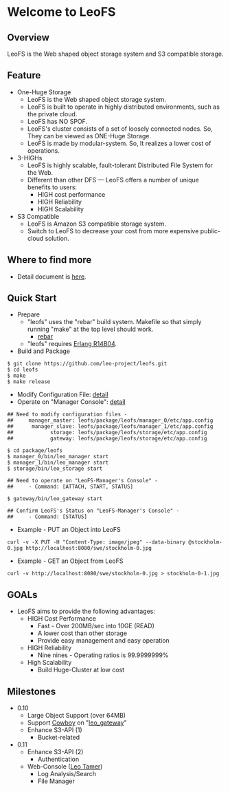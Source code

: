 Welcome to LeoFS
=================

Overview
--------

LeoFS is the Web shaped object storage system and S3 compatible storage.

Feature
--------

* One-Huge Storage
    * LeoFS is the Web shaped object storage system.
    * LeoFS is built to operate in highly distributed environments, such as the private cloud.
    * LeoFS has NO SPOF.
    * LeoFS's cluster consists of a set of loosely connected nodes. So, They can be viewed as ONE-Huge Storage.
    * LeoFS is made by modular-system. So, It realizes a lower cost of operations.
* 3-HIGHs
    * LeoFS is highly scalable, fault-tolerant Distributed File System for the Web.
    * Different than other DFS — LeoFS offers a number of unique benefits to users:
       * HIGH cost performance
       * HIGH Reliability
       * HIGH Scalability
* S3 Compatible
    * LeoFS is Amazon S3 compatible storage system.
    * Switch to LeoFS to decrease your cost from more expensive public-cloud solution.


Where to find more
-------------------

* Detail document is [here](http://www.leofs.org/docs/).

Quick Start
-------------

* Prepare
  * "leofs" uses the "rebar" build system. Makefile so that simply running "make" at the top level should work.
    * [rebar](https://github.com/basho/rebar)
  * "leofs" requires [Erlang R14B04](http://www.erlang.org/download_release/12).
* Build and Package

```text
$ git clone https://github.com/leo-project/leofs.git
$ cd leofs
$ make
$ make release
````

* Modify Configuration File: [detail](http://www.leofs.org/docs/install.html#set-up-leofs-s-system-configuration-only-leofs-manager)
* Operate on "Manager Console": [detail](http://www.leofs.org/docs/admin_guide.html#system-operation)

```text
## Need to modify configuration files - 
##     manager_master: leofs/package/leofs/manager_0/etc/app.config
##      manager_slave: leofs/package/leofs/manager_1/etc/app.config
##            storage: leofs/package/leofs/storage/etc/app.config
##            gateway: leofs/package/leofs/storage/etc/app.config

$ cd package/leofs
$ manager_0/bin/leo_manager start
$ manager_1/bin/leo_manager start
$ storage/bin/leo_storage start

## Need to operate on "LeoFS-Manager's Console" - 
##     - Command: [ATTACH, START, STATUS]

$ gateway/bin/leo_gateway start

## Confirm LeoFS's Status on "LeoFS-Manager's Console" - 
##     - Command: [STATUS]
````

* Example - PUT an Object into LeoFS

```text
curl -v -X PUT -H "Content-Type: image/jpeg" --data-binary @stockholm-0.jpg http://localhost:8080/swe/stockholm-0.jpg
```

* Example - GET an Object from LeoFS

```text
curl -v http://localhost:8080/swe/stockholm-0.jpg > stockholm-0-1.jpg
```

GOALs
-------
* LeoFS aims to provide the following advantages:
  * HIGH Cost Performance
     * Fast - Over 200MB/sec into 10GE (READ)
     * A lower cost than other storage
     * Provide easy management and easy operation
  * HIGH Reliability
     * Nine nines - Operating ratios is 99.9999999%
  * High Scalability
     * Build Huge-Cluster at low cost

Milestones
-----------
* 0.10
  * Large Object Support (over 64MB)
  * Support [Cowboy](https://github.com/essen) on "[leo_gateway](https://github.com/leo-project/leo_gateway)"
  * Enhance S3-API (1)
     * Bucket-related
* 0.11
  * Enhance S3-API (2)
     * Authentication
  * Web-Console ([Leo Tamer](https://github.com/leo-project/leo_tamer))
     * Log Analysis/Search
     * File Manager
